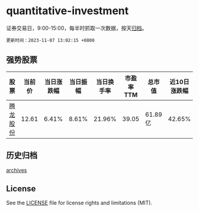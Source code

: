 # quantitative-investment

证券交易日，9:00-15:00，每半时抓取一次数据，按天[归档](archives)。

`更新时间：2023-11-07 13:02:15 +0800`

## 强势股票

|股票|当前价|当日涨跌幅|当日振幅|当日换手率|市盈率TTM|总市值|近10日涨跌幅|
|----|----|----|----|----|----|----|----|
|[腾龙股份](https://xueqiu.com/S/SH603158)|12.61|6.41%|8.61%|21.96%|39.05|61.89亿|42.65%|

## 历史归档

[archives](archives)

## License

See the [LICENSE](LICENSE) file for license rights and limitations (MIT).
